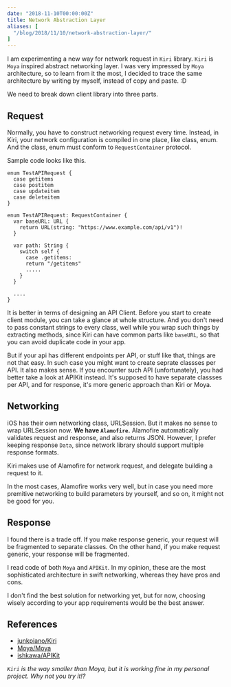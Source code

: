 ```yaml
---
date: "2018-11-10T00:00:00Z"
title: Network Abstraction Layer
aliases: [
  "/blog/2018/11/10/network-abstraction-layer/"
]
---
```


I am experimenting a new way for network request in `Kiri` library.
`Kiri` is `Moya` inspired abstract networking layer. I was very impressed by `Moya` architecture, so to learn from it the most, I decided to trace the same architecture by writing by myself, instead of copy and paste. :D

We need to break down client library into three parts.

## Request

Normally, you have to construct networking request every time.
Instead, in Kiri, your network configuration is compiled in one place, like class, enum.
And the class, enum must conform to `RequestContainer` protocol.

Sample code looks like this.

```
enum TestAPIRequest {
  case getitems
  case postitem
  case updateitem
  case deleteitem
}

enum TestAPIRequest: RequestContainer {
  var baseURL: URL {
    return URL(string: "https://www.example.com/api/v1")!
  }

  var path: String {
    switch self {
      case .getitems:
      return "/getitems"
      .....
    }
  }

  ....
}
```

It is better in terms of designing an API Client.
Before you start to create client module, you can take a glance at whole structure.
And you don't need to pass constant strings to every class, well while you wrap such things by extracting methods, since Kiri can have common parts like `baseURL`, so that you can avoid duplicate code in your app.

But if your api has different endpoints per API, or stuff like that, things are not that easy. In such case you might want to create seprate classses per API. It also makes sense. If you encounter such API (unfortunately), you had better take a look at APIKit instead. It's supposed to have separate classses per API, and for response, it's more generic approach than Kiri or Moya.

## Networking

iOS has their own networking class, URLSession. But it makes no sense to wrap URLSession now. **We have `Alamofire`.**
Alamofire automatically validates request and response, and also returns JSON. However, I prefer keeping response `Data`, since network library should support multiple response formats.

Kiri makes use of Alamofire for network request, and delegate building a request to it.

In the most cases, Alamofire works very well, but in case you need more premitive networking to build parameters by yourself, and so on, it might not be good for you.

## Response

I found there is a trade off. If you make response generic, your request will be fragmented to separate classes. On the other hand, if you make request generic, your response will be fragmented.

I read code of both `Moya` and `APIKit`. In my opinion, these are the most sophisticated architecture in swift networking, whereas they have pros and cons.

I don't find the best solution for networking yet, but for now, choosing wisely according to your app requirements would be the best answer.

## References

- [junkpiano/Kiri](https://github.com/junkpiano/Kiri)
- [Moya/Moya](https://github.com/Moya/Moya)
- [ishkawa/APIKit](https://github.com/ishkawa/APIKit)

*`Kiri` is the way smaller than Moya, but it is working fine in my personal project. Why not you try it!?*
